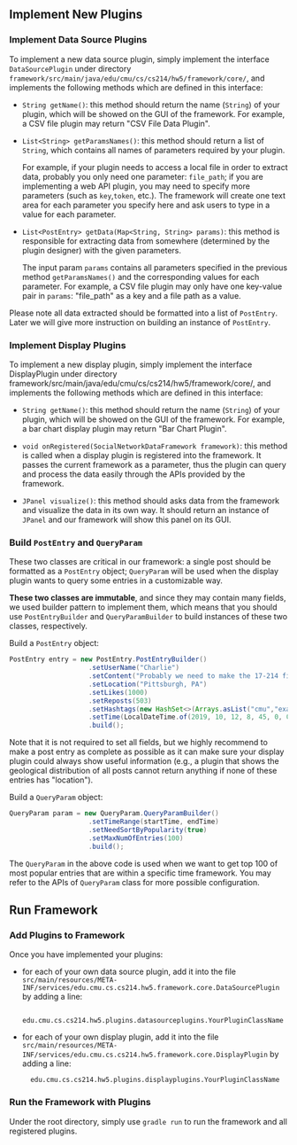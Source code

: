 
## Implement New Plugins

### Implement Data Source Plugins

To implement a new data source plugin, simply implement the interface `DataSourcePlugin` under directory `framework/src/main/java/edu/cmu/cs/cs214/hw5/framework/core/`, and implements the following methods which are defined in this interface:

- `String getName()`: this method should return the name (`String`) of your plugin, which will be showed on the GUI of the framework. For example, a CSV file plugin may return "CSV File Data Plugin". 
- `List<String> getParamsNames()`: this method should return a list of `String`, which contains all names of parameters required by your plugin.
    
    For example, if your plugin needs to access a local file in order to extract data, probably you only need one parameter: `file_path`; if you are implementing a web API plugin, you may need to specify more parameters (such as `key`,`token`, etc.). The framework will create one text area for each parameter you specify here and ask users to type in a value for each parameter.

- `List<PostEntry> getData(Map<String, String> params)`: this method is responsible for extracting data from somewhere (determined by the plugin designer) with the given parameters. 

    The input param `params` contains all parameters specified in the previous method `getParamsNames()` and the corresponding values for each parameter. For example, a CSV file plugin may only have one key-value pair in `params`: "file_path" as a key and a file path as a value.

Please note all data extracted should be formatted into a list of `PostEntry`. Later we will give more instruction on building an instance of `PostEntry`.

### Implement Display Plugins

To implement a new display plugin, simply implement the interface DisplayPlugin under directory framework/src/main/java/edu/cmu/cs/cs214/hw5/framework/core/, and implements the following  methods which are defined in this interface:

-  `String getName()`: this method should return the name (`String`) of your plugin, which will be showed on the GUI of the framework. For example, a bar chart display plugin may return "Bar Chart Plugin". 

- `void onRegistered(SocialNetworkDataFramework framework)`: this method is called when a display plugin is registered into the framework. It passes the current framework as a parameter, thus the plugin can query and process the data easily through the APIs provided by the framework.

- `JPanel visualize()`: this method should asks data from the framework and visualize the data in its own way. It should return an instance of `JPanel` and our framework will show this panel on its GUI.

### Build `PostEntry` and `QueryParam`

These two classes are critical in our framework: a single post should be formatted as a `PostEntry` object; `QueryParam` will be used when the display plugin wants to query some entries in a customizable way.

**These two classes are immutable**, and since they may contain many fields, we used builder pattern to implement them, which means that you should use `PostEntryBuilder` and `QueryParamBuilder` to build instances of these two classes, respectively. 

Build a `PostEntry` object:

```java
PostEntry entry = new PostEntry.PostEntryBuilder()
                    .setUserName("Charlie")
                    .setContent("Probably we need to make the 17-214 final exam super easy ...")
                    .setLocation("Pittsburgh, PA")
                    .setLikes(1000)
                    .setReposts(503)
                    .setHashtags(new HashSet<>(Arrays.asList("cmu","exam")))
                    .setTime(LocalDateTime.of(2019, 10, 12, 8, 45, 0, 0))
                    .build();
```

Note that it is not required to set all fields, but we highly recommend to make a post entry as complete as possible as it can make sure your display plugin could always show useful information (e.g., a plugin that shows the geological distribution of all posts cannot return anything if none of these entries has "location").

Build a `QueryParam` object:

```java
QueryParam param = new QueryParam.QueryParamBuilder()
                    .setTimeRange(startTime, endTime)
                    .setNeedSortByPopularity(true)
                    .setMaxNumOfEntries(100)
                    .build();
```
The `QueryParam` in the above code is used when we want to get top 100 of most popular entries that are within a specific time framework. You may refer to the APIs of `QueryParam` class for more possible configuration.


## Run Framework

### Add Plugins to Framework

Once you have implemented your plugins:
- for each of your own data source plugin, add it into the file `src/main/resources/META-INF/services/edu.cmu.cs.cs214.hw5.framework.core.DataSourcePlugin` by adding a line: 
    
        edu.cmu.cs.cs214.hw5.plugins.datasourceplugins.YourPluginClassName
        
- for each of your own display plugin, add it into the file `src/main/resources/META-INF/services/edu.cmu.cs.cs214.hw5.framework.core.DisplayPlugin` by adding a line: 
    
        edu.cmu.cs.cs214.hw5.plugins.displayplugins.YourPluginClassName 
        
### Run the Framework with Plugins

Under the root directory, simply use `gradle run` to run the framework and all registered plugins.
